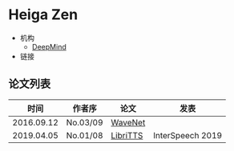 # Heiga Zen

- 机构
  - [DeepMind](../Institutions/DeepMind.md)
- 链接

## 论文列表

| 时间 | 作者序 | 论文 | 发表 |
|:-:|:-:|---|---|
| 2016.09.12 | No.03/09 | [WaveNet](../Models/TTS3_Vocoder/2016.09.12_WaveNet.md) |
| 2019.04.05 | No.01/08 | [LibriTTS](../Datasets/2019.04.05_LibriTTS.md) | InterSpeech 2019 |